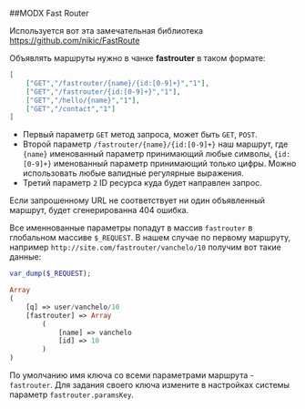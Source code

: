 ##MODX Fast Router

Используется вот эта замечательная библиотека https://github.com/nikic/FastRoute

Объявлять маршруты нужно в чанке **fastrouter** в таком формате:

```json
[
    ["GET","/fastrouter/{name}/{id:[0-9]+}","1"],
    ["GET","/fastrouter/{id:[0-9]+}","1"],
    ["GET","/hello/{name}","1"],
    ["GET","/contact","1"]
]
```

- Первый параметр `GET` метод запроса, может быть `GET`, `POST`.
- Второй параметр `/fastrouter/{name}/{id:[0-9]+}` наш маршрут, где `{name}` именованный параметр принимающий любые символы, `{id:[0-9]+}` именованный параметр принимающий только цифры. Можно использовать любые валидные регулярные выражения.
- Третий параметр `2` ID ресурса куда будет направлен запрос.

Если запрошенному URL не соответствует ни один объявленный маршрут, будет сгенерированна 404 ошибка.

Все именнованные параметры попадут в массив `fastrouter` в глобальном массиве `$_REQUEST`. В нашем случае по первому маршруту, например `http://site.com/fastrouter/vanchelo/10` получим вот такие данные:
```php
var_dump($_REQUEST);

Array
(
    [q] => user/vanchelo/10
    [fastrouter] => Array
        (
            [name] => vanchelo
            [id] => 10
        )
)
```

По умолчанию имя ключа со всеми параметрами маршрута - `fastrouter`.
Для задания своего ключа измените в настройках системы параметр `fastrouter.paramsKey`.
